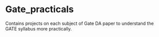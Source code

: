 # Gate_practicals
Contains projects on each subject of Gate DA paper to understand the GATE syllabus more practically.
